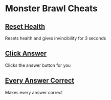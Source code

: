 # Monster Brawl Cheats

## [Reset Health](resetHealth.js)
Resets health and gives invincibility for 3 seconds

## [Click Answer](clickAnswer.js)
Clicks the answer button for you

## [Every Answer Correct](everyAnswerCorrect.js)
Makes every answer correct